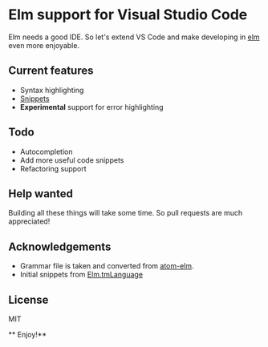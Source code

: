 # Elm support for Visual Studio Code

Elm needs a good IDE. So let's extend VS Code and make developing in [elm](http://elm-lang.org) even more enjoyable.

## Current features

* Syntax highlighting
* [Snippets](snippets/elm.json)
* **Experimental** support for error highlighting

## Todo

* Autocompletion
* Add more useful code snippets
* Refactoring support

## Help wanted

Building all these things will take some time. So pull requests are much appreciated!

## Acknowledgements

* Grammar file is taken and converted from [atom-elm](https://github.com/edubkendo/atom-elm).
* Initial snippets from [Elm.tmLanguage](https://github.com/deadfoxygrandpa/Elm.tmLanguage)

## License

MIT

** Enjoy!**